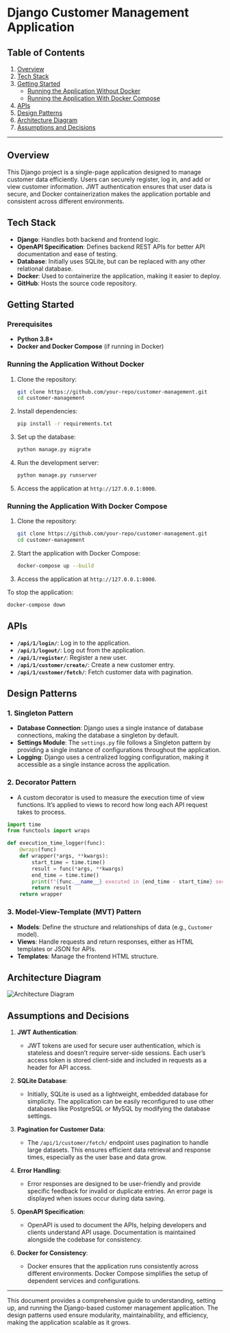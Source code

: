 # Django Customer Management Application

## Table of Contents
1. [Overview](#overview)
2. [Tech Stack](#tech-stack)
3. [Getting Started](#getting-started)
   - [Running the Application Without Docker](#running-the-application-without-docker)
   - [Running the Application With Docker Compose](#running-the-application-with-docker-compose)
4. [APIs](#apis)
5. [Design Patterns](#design-patterns)
6. [Architecture Diagram](#architecture-diagram)
7. [Assumptions and Decisions](#assumptions-and-decisions)

---

## Overview
This Django project is a single-page application designed to manage customer data efficiently. Users can securely register, log in, and add or view customer information. JWT authentication ensures that user data is secure, and Docker containerization makes the application portable and consistent across different environments.

## Tech Stack
- **Django**: Handles both backend and frontend logic.
- **OpenAPI Specification**: Defines backend REST APIs for better API documentation and ease of testing.
- **Database**: Initially uses SQLite, but can be replaced with any other relational database.
- **Docker**: Used to containerize the application, making it easier to deploy.
- **GitHub**: Hosts the source code repository.

## Getting Started

### Prerequisites
- **Python 3.8+**
- **Docker and Docker Compose** (if running in Docker)

### Running the Application Without Docker
1. Clone the repository:
    ```bash
    git clone https://github.com/your-repo/customer-management.git
    cd customer-management
    ```

2. Install dependencies:
    ```bash
    pip install -r requirements.txt
    ```

3. Set up the database:
    ```bash
    python manage.py migrate
    ```

4. Run the development server:
    ```bash
    python manage.py runserver
    ```

5. Access the application at `http://127.0.0.1:8000`.

### Running the Application With Docker Compose
1. Clone the repository:
    ```bash
    git clone https://github.com/your-repo/customer-management.git
    cd customer-management
    ```

2. Start the application with Docker Compose:
    ```bash
    docker-compose up --build
    ```

3. Access the application at `http://127.0.0.1:8000`.

To stop the application:
```bash
docker-compose down
```

## APIs

- **`/api/1/login/`**: Log in to the application.
- **`/api/1/logout/`**: Log out from the application.
- **`/api/1/register/`**: Register a new user.
- **`/api/1/customer/create/`**: Create a new customer entry.
- **`/api/1/customer/fetch/`**: Fetch customer data with pagination.

## Design Patterns

### 1. Singleton Pattern
   - **Database Connection**: Django uses a single instance of database connections, making the database a singleton by default.
   - **Settings Module**: The `settings.py` file follows a Singleton pattern by providing a single instance of configurations throughout the application.
   - **Logging**: Django uses a centralized logging configuration, making it accessible as a single instance across the application.

### 2. Decorator Pattern
   - A custom decorator is used to measure the execution time of view functions. It’s applied to views to record how long each API request takes to process.

   ```python
   import time
   from functools import wraps

   def execution_time_logger(func):
       @wraps(func)
       def wrapper(*args, **kwargs):
           start_time = time.time()
           result = func(*args, **kwargs)
           end_time = time.time()
           print(f"{func.__name__} executed in {end_time - start_time} seconds")
           return result
       return wrapper
   ```

### 3. Model-View-Template (MVT) Pattern
   - **Models**: Define the structure and relationships of data (e.g., `Customer` model).
   - **Views**: Handle requests and return responses, either as HTML templates or JSON for APIs.
   - **Templates**: Manage the frontend HTML structure.

## Architecture Diagram

![Architecture Diagram](architecture-diagram.png)  <!-- Include a diagram illustrating the flow between client, Django views, models, and database -->

## Assumptions and Decisions

1. **JWT Authentication**:
   - JWT tokens are used for secure user authentication, which is stateless and doesn’t require server-side sessions. Each user’s access token is stored client-side and included in requests as a header for API access.

2. **SQLite Database**:
   - Initially, SQLite is used as a lightweight, embedded database for simplicity. The application can be easily reconfigured to use other databases like PostgreSQL or MySQL by modifying the database settings.

3. **Pagination for Customer Data**:
   - The `/api/1/customer/fetch/` endpoint uses pagination to handle large datasets. This ensures efficient data retrieval and response times, especially as the user base and data grow.

4. **Error Handling**:
   - Error responses are designed to be user-friendly and provide specific feedback for invalid or duplicate entries. An error page is displayed when issues occur during data saving.

5. **OpenAPI Specification**:
   - OpenAPI is used to document the APIs, helping developers and clients understand API usage. Documentation is maintained alongside the codebase for consistency.

6. **Docker for Consistency**:
   - Docker ensures that the application runs consistently across different environments. Docker Compose simplifies the setup of dependent services and configurations.

---

This document provides a comprehensive guide to understanding, setting up, and running the Django-based customer management application. The design patterns used ensure modularity, maintainability, and efficiency, making the application scalable as it grows.